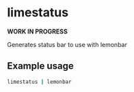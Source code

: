 # limestatus

**WORK IN PROGRESS**

Generates status bar to use with lemonbar

## Example usage

```sh
limestatus | lemonbar
```
